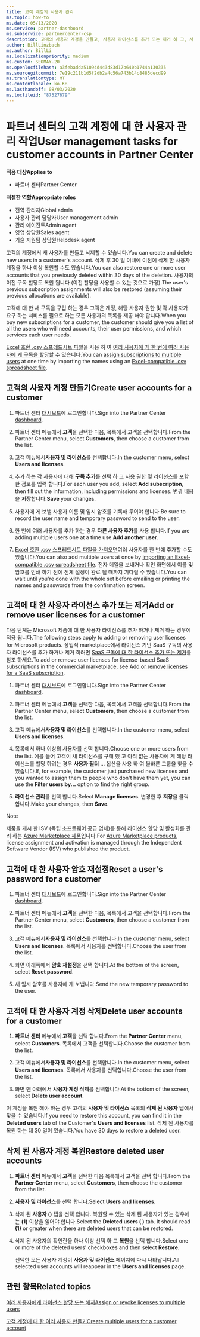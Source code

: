 ```yaml
---
title: 고객 계정의 사용자 관리
ms.topic: how-to
ms.date: 05/13/2020
ms.service: partner-dashboard
ms.subservice: partnercenter-csp
description: 고객의 사용자 계정을 만들고, 사용자 라이선스를 추가 또는 제거 하 고, 사용자 암호를 다시 설정 하거나, 사용자 계정을 삭제 하거나, 복원 하는 방법에 대해 알아봅니다.
author: BillLinzbach
ms.author: BillLi
ms.localizationpriority: medium
ms.custom: SEOMAY.20
ms.openlocfilehash: a3febadda51094d443d83d17b640b1744a130335
ms.sourcegitcommit: 7e19c211b1d5f2db2a4c56a743b14c8485decd99
ms.translationtype: MT
ms.contentlocale: ko-KR
ms.lasthandoff: 08/03/2020
ms.locfileid: "87527679"
---
```

# <a name="user-management-tasks-for-customer-accounts-in-partner-center"></a><span data-ttu-id="148e1-103">파트너 센터의 고객 계정에 대 한 사용자 관리 작업</span><span class="sxs-lookup"><span data-stu-id="148e1-103">User management tasks for customer accounts in Partner Center</span></span>

<span data-ttu-id="148e1-104">**적용 대상**</span><span class="sxs-lookup"><span data-stu-id="148e1-104">**Applies to**</span></span>

- <span data-ttu-id="148e1-105">파트너 센터</span><span class="sxs-lookup"><span data-stu-id="148e1-105">Partner Center</span></span>

<span data-ttu-id="148e1-106">**적절한 역할**</span><span class="sxs-lookup"><span data-stu-id="148e1-106">**Appropriate roles**</span></span>

- <span data-ttu-id="148e1-107">전역 관리자</span><span class="sxs-lookup"><span data-stu-id="148e1-107">Global admin</span></span>
- <span data-ttu-id="148e1-108">사용자 관리 담당자</span><span class="sxs-lookup"><span data-stu-id="148e1-108">User management admin</span></span>
- <span data-ttu-id="148e1-109">관리 에이전트</span><span class="sxs-lookup"><span data-stu-id="148e1-109">Admin agent</span></span>
- <span data-ttu-id="148e1-110">영업 상담원</span><span class="sxs-lookup"><span data-stu-id="148e1-110">Sales agent</span></span>
- <span data-ttu-id="148e1-111">기술 지원팀 상담원</span><span class="sxs-lookup"><span data-stu-id="148e1-111">Helpdesk agent</span></span>

<span data-ttu-id="148e1-112">고객의 계정에서 새 사용자를 만들고 삭제할 수 있습니다.</span><span class="sxs-lookup"><span data-stu-id="148e1-112">You can create and delete new users in a customer's account.</span></span> <span data-ttu-id="148e1-113">삭제 후 30 일 이내에 이전에 삭제 한 사용자 계정을 하나 이상 복원할 수도 있습니다.</span><span class="sxs-lookup"><span data-stu-id="148e1-113">You can also restore one or more user accounts that you previously deleted within 30 days of the deletion.</span></span> <span data-ttu-id="148e1-114">사용자의 이전 구독 할당도 복원 됩니다 (이전 할당을 사용할 수 있는 것으로 가정).</span><span class="sxs-lookup"><span data-stu-id="148e1-114">The user's previous subscription assignments will also be restored (assuming their previous allocations are available).</span></span>

<span data-ttu-id="148e1-115">고객에 대 한 새 구독을 구입 하는 경우 고객은 계정, 해당 사용자 권한 및 각 사용자가 요구 하는 서비스를 필요로 하는 모든 사용자의 목록을 제공 해야 합니다.</span><span class="sxs-lookup"><span data-stu-id="148e1-115">When you buy new subscriptions for a customer, the customer should give you a list of all the users who will need accounts, their user permissions, and which services each user needs.</span></span>  

<span data-ttu-id="148e1-116">[Excel 호환 .csv 스프레드시트 파일](adding-multiple-users-to-a-customer-account.md)을 사용 하 여 [여러 사용자에 게 한 번에 여러 사용자에 게 구독을 할당할](bulk-license-provisioning-for-multiple-users.md) 수 있습니다.</span><span class="sxs-lookup"><span data-stu-id="148e1-116">You can [assign subscriptions to multiple users](bulk-license-provisioning-for-multiple-users.md) at one time by importing the names using an [Excel-compatible .csv spreadsheet file](adding-multiple-users-to-a-customer-account.md).</span></span>

<a href="" id="createuseraccounts"></a>

## <a name="create-user-accounts-for-a-customer"></a><span data-ttu-id="148e1-117">고객의 사용자 계정 만들기</span><span class="sxs-lookup"><span data-stu-id="148e1-117">Create user accounts for a customer</span></span>

1. <span data-ttu-id="148e1-118">파트너 센터 [대시보드](https://partner.microsoft.com/dashboard)에 로그인합니다.</span><span class="sxs-lookup"><span data-stu-id="148e1-118">Sign into the Partner Center [dashboard](https://partner.microsoft.com/dashboard).</span></span>

2. <span data-ttu-id="148e1-119">파트너 센터 메뉴에서 **고객**을 선택한 다음, 목록에서 고객을 선택합니다.</span><span class="sxs-lookup"><span data-stu-id="148e1-119">From the Partner Center menu, select **Customers**, then choose a customer from the list.</span></span>

3. <span data-ttu-id="148e1-120">고객 메뉴에서**사용자 및 라이선스**를 선택합니다.</span><span class="sxs-lookup"><span data-stu-id="148e1-120">In the customer menu, select **Users and licenses**.</span></span>

4. <span data-ttu-id="148e1-121">추가 하는 각 사용자에 대해 **구독 추가**를 선택 하 고 사용 권한 및 라이선스를 포함 한 정보를 입력 합니다.</span><span class="sxs-lookup"><span data-stu-id="148e1-121">For each user you add, select **Add subscription**, then fill out the information, including permissions and licenses.</span></span> <span data-ttu-id="148e1-122">변경 내용을 **저장**합니다.</span><span class="sxs-lookup"><span data-stu-id="148e1-122">**Save** your changes.</span></span>

5. <span data-ttu-id="148e1-123">사용자에 게 보낼 사용자 이름 및 임시 암호를 기록해 두어야 합니다.</span><span class="sxs-lookup"><span data-stu-id="148e1-123">Be sure to record the user name and temporary password to send to the user.</span></span>

6. <span data-ttu-id="148e1-124">한 번에 여러 사용자를 추가 하는 경우 **다른 사용자 추가**를 사용 합니다.</span><span class="sxs-lookup"><span data-stu-id="148e1-124">If you are adding multiple users one at a time use **Add another user**.</span></span>

7. <span data-ttu-id="148e1-125">[Excel 호환 .csv 스프레드시트 파일을 가져오면](adding-multiple-users-to-a-customer-account.md)여러 사용자를 한 번에 추가할 수도 있습니다.</span><span class="sxs-lookup"><span data-stu-id="148e1-125">You can also add multiple users at once by [importing an Excel-compatible .csv spreadsheet file](adding-multiple-users-to-a-customer-account.md).</span></span> <span data-ttu-id="148e1-126">전자 메일을 보내거나 확인 화면에서 이름 및 암호를 인쇄 하기 전에 전체 설정이 완료 될 때까지 기다릴 수 있습니다.</span><span class="sxs-lookup"><span data-stu-id="148e1-126">You can wait until you're done with the whole set before emailing or printing the names and passwords from the confirmation screen.</span></span>

<a href="" id="userlicensing"></a>

## <a name="add-or-remove-user-licenses-for-a-customer"></a><span data-ttu-id="148e1-127">고객에 대 한 사용자 라이선스 추가 또는 제거</span><span class="sxs-lookup"><span data-stu-id="148e1-127">Add or remove user licenses for a customer</span></span>

<span data-ttu-id="148e1-128">다음 단계는 Microsoft 제품에 대 한 사용자 라이선스를 추가 하거나 제거 하는 경우에 적용 됩니다.</span><span class="sxs-lookup"><span data-stu-id="148e1-128">The following steps apply to adding or removing user licenses for Microsoft products.</span></span> <span data-ttu-id="148e1-129">상업적 marketplace에서 라이선스 기반 SaaS 구독의 사용자 라이선스를 추가 하거나 제거 하려면 [SaaS 구독에 대 한 라이선스 추가 또는 제거](csp-commercial-marketplace-manage.md#add-or-remove-licenses-for-a-saas-subscription)를 참조 하세요.</span><span class="sxs-lookup"><span data-stu-id="148e1-129">To add or remove user licenses for license-based SaaS subscriptions in the commercial marketplace, see [Add or remove licenses for a SaaS subscription](csp-commercial-marketplace-manage.md#add-or-remove-licenses-for-a-saas-subscription).</span></span>

1. <span data-ttu-id="148e1-130">파트너 센터 [대시보드](https://partner.microsoft.com/dashboard)에 로그인합니다.</span><span class="sxs-lookup"><span data-stu-id="148e1-130">Sign into the Partner Center [dashboard](https://partner.microsoft.com/dashboard).</span></span>

2. <span data-ttu-id="148e1-131">파트너 센터 메뉴에서 **고객**을 선택한 다음, 목록에서 고객을 선택합니다.</span><span class="sxs-lookup"><span data-stu-id="148e1-131">From the Partner Center menu, select **Customers**, then choose a customer from the list.</span></span>

3. <span data-ttu-id="148e1-132">고객 메뉴에서**사용자 및 라이선스**를 선택합니다.</span><span class="sxs-lookup"><span data-stu-id="148e1-132">In the customer menu, select **Users and licenses**.</span></span>

4. <span data-ttu-id="148e1-133">목록에서 하나 이상의 사용자를 선택 합니다.</span><span class="sxs-lookup"><span data-stu-id="148e1-133">Choose one or more users from the list.</span></span> <span data-ttu-id="148e1-134">예를 들어 고객이 새 라이선스를 구매 했 고 아직 없는 사용자에 게 해당 라이선스를 할당 하려는 경우 **사용자 필터** ... 옵션을 사용 하 여 올바른 그룹을 찾을 수 있습니다.</span><span class="sxs-lookup"><span data-stu-id="148e1-134">If, for example, the customer just purchased new licenses and you wanted to assign them to people who don't have them yet, you can use the **Filter users by...** option to find the right group.</span></span>

5. <span data-ttu-id="148e1-135">**라이선스 관리**를 선택 합니다.</span><span class="sxs-lookup"><span data-stu-id="148e1-135">Select **Manage licenses**.</span></span> <span data-ttu-id="148e1-136">변경한 후 **저장**을 클릭 합니다.</span><span class="sxs-lookup"><span data-stu-id="148e1-136">Make your changes, then **Save**.</span></span>

> [!NOTE]
> <span data-ttu-id="148e1-137">제품을 게시 한 ISV (독립 소프트웨어 공급 업체)를 통해 라이선스 할당 및 활성화를 관리 하는 [Azure Marketplace 제품](csp-commercial-marketplace-manage.md#assign-licenses-and-activate-a-subscription-on-behalf-of-a-customer)입니다.</span><span class="sxs-lookup"><span data-stu-id="148e1-137">For [Azure Marketplace products](csp-commercial-marketplace-manage.md#assign-licenses-and-activate-a-subscription-on-behalf-of-a-customer), license assignment and activation is managed through the Independent Software Vendor (ISV) who published the product.</span></span>

<a href="" id="resetpassword"></a>

## <a name="reset-a-users-password-for-a-customer"></a><span data-ttu-id="148e1-138">고객에 대 한 사용자 암호 재설정</span><span class="sxs-lookup"><span data-stu-id="148e1-138">Reset a user's password for a customer</span></span>

1. <span data-ttu-id="148e1-139">파트너 센터 [대시보드](https://partner.microsoft.com/dashboard)에 로그인합니다.</span><span class="sxs-lookup"><span data-stu-id="148e1-139">Sign into the Partner Center [dashboard](https://partner.microsoft.com/dashboard).</span></span>

2. <span data-ttu-id="148e1-140">파트너 센터 메뉴에서 **고객**을 선택한 다음, 목록에서 고객을 선택합니다.</span><span class="sxs-lookup"><span data-stu-id="148e1-140">From the Partner Center menu, select **Customers**, then choose a customer from the list.</span></span>

3.  <span data-ttu-id="148e1-141">고객 메뉴에서**사용자 및 라이선스**를 선택합니다.</span><span class="sxs-lookup"><span data-stu-id="148e1-141">In the customer menu, select **Users and licenses**.</span></span> <span data-ttu-id="148e1-142">목록에서 사용자를 선택합니다.</span><span class="sxs-lookup"><span data-stu-id="148e1-142">Choose the user from the list.</span></span>

4.  <span data-ttu-id="148e1-143">화면 아래쪽에서 **암호 재설정**을 선택 합니다.</span><span class="sxs-lookup"><span data-stu-id="148e1-143">At the bottom of the screen, select **Reset password**.</span></span> 

5.  <span data-ttu-id="148e1-144">새 임시 암호를 사용자에 게 보냅니다.</span><span class="sxs-lookup"><span data-stu-id="148e1-144">Send the new temporary password to the user.</span></span>

<a href="" id="deleteuseraccounts"></a>

## <a name="delete-user-accounts-for-a-customer"></a><span data-ttu-id="148e1-145">고객에 대 한 사용자 계정 삭제</span><span class="sxs-lookup"><span data-stu-id="148e1-145">Delete user accounts for a customer</span></span>

1.  <span data-ttu-id="148e1-146">**파트너 센터** 메뉴에서 **고객**을 선택 합니다.</span><span class="sxs-lookup"><span data-stu-id="148e1-146">From the **Partner Center** menu, select **Customers**.</span></span> <span data-ttu-id="148e1-147">목록에서 고객을 선택합니다.</span><span class="sxs-lookup"><span data-stu-id="148e1-147">Choose the customer from the list.</span></span>

2.  <span data-ttu-id="148e1-148">고객 메뉴에서**사용자 및 라이선스**를 선택합니다.</span><span class="sxs-lookup"><span data-stu-id="148e1-148">In the customer menu, select **Users and licenses**.</span></span> <span data-ttu-id="148e1-149">목록에서 사용자를 선택합니다.</span><span class="sxs-lookup"><span data-stu-id="148e1-149">Choose the user from the list.</span></span>

3.  <span data-ttu-id="148e1-150">화면 맨 아래에서 **사용자 계정 삭제**를 선택합니다.</span><span class="sxs-lookup"><span data-stu-id="148e1-150">At the bottom of the screen, select **Delete user account**.</span></span>

<span data-ttu-id="148e1-151">이 계정을 복원 해야 하는 경우 고객의 **사용자 및 라이선스** 목록의 **삭제 된 사용자** 탭에서 찾을 수 있습니다.</span><span class="sxs-lookup"><span data-stu-id="148e1-151">If you need to restore this account, you can find it in the **Deleted users** tab of the Customer's **Users and licenses** list.</span></span> <span data-ttu-id="148e1-152">삭제 된 사용자를 복원 하는 데 30 일이 있습니다.</span><span class="sxs-lookup"><span data-stu-id="148e1-152">You have 30 days to restore a deleted user.</span></span>

<a href="" id="restoreuseraccounts"></a>

## <a name="restore-deleted-user-accounts"></a><span data-ttu-id="148e1-153">삭제 된 사용자 계정 복원</span><span class="sxs-lookup"><span data-stu-id="148e1-153">Restore deleted user accounts</span></span>

1.  <span data-ttu-id="148e1-154">**파트너 센터** 메뉴에서 **고객**을 선택한 다음 목록에서 고객을 선택 합니다.</span><span class="sxs-lookup"><span data-stu-id="148e1-154">From the **Partner Center** menu, select **Customers**, then choose the customer from the list.</span></span>

2.  <span data-ttu-id="148e1-155">**사용자 및 라이선스**를 선택 합니다.</span><span class="sxs-lookup"><span data-stu-id="148e1-155">Select **Users and licenses**.</span></span>

3.  <span data-ttu-id="148e1-156">삭제 된 **사용자 ()** 탭을 선택 합니다. 복원할 수 있는 삭제 된 사용자가 있는 경우에는 **(1)** 이상을 읽어야 합니다.</span><span class="sxs-lookup"><span data-stu-id="148e1-156">Select the **Deleted users ( )** tab. It should read **(1)** or greater when there are deleted users that can be restored.</span></span>

4.  <span data-ttu-id="148e1-157">삭제 된 사용자의 확인란을 하나 이상 선택 하 고 **복원**을 선택 합니다.</span><span class="sxs-lookup"><span data-stu-id="148e1-157">Select one or more of the deleted users' checkboxes and then select **Restore**.</span></span>

    <span data-ttu-id="148e1-158">선택한 모든 사용자 계정이 **사용자 및 라이선스** 페이지에 다시 나타납니다.</span><span class="sxs-lookup"><span data-stu-id="148e1-158">All selected user accounts will reappear in the **Users and licenses** page.</span></span>

## <a name="related-topics"></a><span data-ttu-id="148e1-159">관련 항목</span><span class="sxs-lookup"><span data-stu-id="148e1-159">Related topics</span></span>


[<span data-ttu-id="148e1-160">여러 사용자에게 라이선스 할당 또는 해지</span><span class="sxs-lookup"><span data-stu-id="148e1-160">Assign or revoke licenses to multiple users</span></span>](bulk-license-provisioning-for-multiple-users.md)

[<span data-ttu-id="148e1-161">고객 계정에 대 한 여러 사용자 만들기</span><span class="sxs-lookup"><span data-stu-id="148e1-161">Create multiple users for a customer account</span></span>](adding-multiple-users-to-a-customer-account.md)